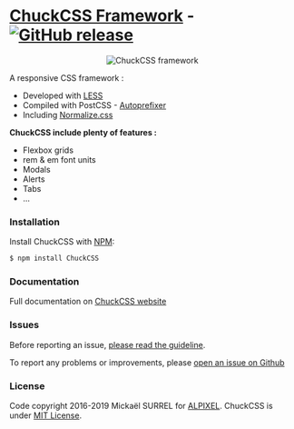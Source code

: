 # [ChuckCSS Framework](http://chuckcss.io/) - [![GitHub release](https://img.shields.io/npm/v/ChuckCSS.svg)](http://chuckcss.io/)

<p align="center">
    <img src="http://chuckcss.io/img/chuckcss-github-logo.png" alt="ChuckCSS framework"/>
</p>

A responsive CSS framework :
- Developed with [LESS]
- Compiled with PostCSS - [Autoprefixer]
- Including [Normalize.css]

**ChuckCSS include plenty of features :**
* Flexbox grids
* rem & em font units
* Modals
* Alerts
* Tabs
* ...


### Installation
Install ChuckCSS with [NPM]:
```sh
$ npm install ChuckCSS
```

### Documentation
Full documentation on [ChuckCSS website]


### Issues
Before reporting an issue, [please read the guideline](https://github.com/alpixel/ChuckCSS/blob/master/CONTRIBUTING.md).

To report any problems or improvements, please [open an issue on Github]


### License
Code copyright 2016-2019 Mickaël SURREL for [ALPIXEL].
ChuckCSS is under [MIT License].


[LESS]: <http://lesscss.org/>
[Autoprefixer]: <https://github.com/postcss/autoprefixer>
[MIT License]: <https://opensource.org/licenses/MIT>
[ChuckCSS website]: <http://chuckcss.io/>
[open an issue on Github]: <https://github.com/alpixel/ChuckCSS/issues/new>
[Normalize.css]: <https://necolas.github.io/normalize.css/>
[ALPIXEL]: <https://github.com/alpixel>
[logo]: http://chuckcss.io/img/chuckcss-github-logo.png "ChuckCSS framework"
[NPM]: <https://www.npmjs.com/package/ChuckCSS>
